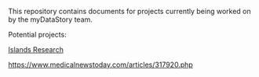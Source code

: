 
This repository contains documents for projects currently being worked on by the myDataStory team.

Potential projects:

[Islands Research](http://www.islandsinschools.com.au/home)

https://www.medicalnewstoday.com/articles/317920.php
